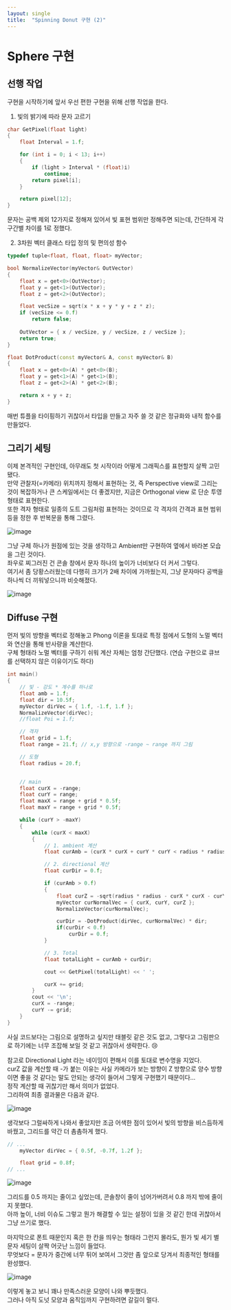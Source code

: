 ```yaml
---
layout: single
title:  "Spinning Donut 구현 (2)"
---
```


# Sphere 구현

## 선행 작업
구현을 시작하기에 앞서 우선 편한 구현을 위해 선행 작업을 한다.  

1. 빛의 밝기에 따라 문자 고르기  
  
```cpp
char GetPixel(float light)
{
    float Interval = 1.f;

    for (int i = 0; i < 13; i++)
    {
        if (light > Interval * (float)i)
            continue;
        return pixel[i];
    }

    return pixel[12];
}
```
문자는 공백 제외 12가지로 정해져 있어서 빛 표현 범위만 정해주면 되는데, 간단하게 각 구간별 차이를 1로 정했다.  

2. 3차원 벡터 클래스 타입 정의 및 편의성 함수  
  
```cpp
typedef tuple<float, float, float> myVector;

bool NormalizeVector(myVector& OutVector)
{
    float x = get<0>(OutVector);
    float y = get<1>(OutVector);
    float z = get<2>(OutVector);

    float vecSize = sqrt(x * x + y * y + z * z);
    if (vecSize <= 0.f)
        return false;
    
    OutVector = { x / vecSize, y / vecSize, z / vecSize };
    return true;
}

float DotProduct(const myVector& A, const myVector& B)
{
    float x = get<0>(A) * get<0>(B);
    float y = get<1>(A) * get<1>(B);
    float z = get<2>(A) * get<2>(B);

    return x + y + z;
}
```
매번 튜플을 타이핑하기 귀찮아서 타입을 만들고 자주 쓸 것 같은 정규화와 내적 함수를 만들었다.  

## 그리기 세팅

이제 본격적인 구현인데, 아무래도 첫 시작이라 어떻게 그래픽스를 표현할지 살짝 고민됐다.  
만약 관찰자(=카메라) 위치까지 정해서 표현하는 것, 즉 Perspective view로 그리는 것이 복잡하거나 큰 스케일에서는 더 좋겠지만, 지금은 Orthogonal view 로 단순 투영 형태로 표현한다.  
또한 격자 형태로 일종의 도트 그림처럼 표현하는 것이므로 각 격자의 간격과 표현 범위 등을 정한 후 반복문을 통해 그렸다.  

![image](https://jm911.github.io/assets/images/230507/1.png)  

그냥 구체 하나가 원점에 있는 것을 생각하고 Ambient만 구현하여 옆에서 바라본 모습을 그린 것이다.  
좌우로 찌그러진 건 콘솔 창에서 문자 하나의 높이가 너비보다 더 커서 그렇다.  
여기서 좀 당황스러웠는데 다행히 크기가 2배 차이에 가까웠는지, 그냥 문자마다 공백을 하나씩 더 끼워넣으니까 비슷해졌다.

![image](https://jm911.github.io/assets/images/230507/2.png)  


## Diffuse 구현

먼저 빛의 방향을 벡터로 정해놓고 Phong 이론을 토대로 특정 점에서 도형의 노멀 벡터와 연산을 통해 반사량을 계산한다.  
구체 형태라 노멀 벡터를 구하기 쉬워 계산 자체는 엄청 간단했다. (연습 구현으로 큐브를 선택하지 않은 이유이기도 하다)  

```cpp
int main()
{
    // 빛 - 강도 * 계수를 하나로
    float amb = 1.f;
    float dir = 10.5f;
    myVector dirVec = { 1.f, -1.f, 1.f };
    NormalizeVector(dirVec);
    //float Poi = 1.f;

    // 격자
    float grid = 1.f;
    float range = 21.f; // x,y 방향으로 -range ~ range 까지 그림

    // 도형
    float radius = 20.f;


    // main
    float curX = -range;
    float curY = range;
    float maxX = range + grid * 0.5f;
    float maxY = range + grid * 0.5f;

    while (curY > -maxY)
    {
        while (curX < maxX)
        {
            // 1. ambient 계산
            float curAmb = (curX * curX + curY * curY < radius * radius) ? amb : 0.f;

            // 2. directional 계산
            float curDir = 0.f;

            if (curAmb > 0.f)
            {
                float curZ = -sqrt(radius * radius - curX * curX - curY * curY);
                myVector curNormalVec = { curX, curY, curZ };
                NormalizeVector(curNormalVec);

                curDir = -DotProduct(dirVec, curNormalVec) * dir;
                if(curDir < 0.f)
                    curDir = 0.f;
            }

            // 3. Total
            float totalLight = curAmb + curDir;

            cout << GetPixel(totalLight) << ' ';

            curX += grid;
        }
        cout << '\n';
        curX = -range;
        curY -= grid;
    }
}
```
사실 코드보다는 그림으로 설명하고 싶지만 태블릿 같은 것도 없고, 그렇다고 그림판으로 하기에는 너무 조잡해 보일 것 같고 귀찮아서 생략한다. :cry:  
  
참고로 Directional Light 라는 네이밍이 편해서 이를 토대로 변수명을 지었다.  
curZ 값을 계산할 때 -가 붙는 이유는 사실 카메라가 보는 방향이 Z 방향으로 양수 방향이면 좋을 것 같다는 말도 안되는 생각이 들어서 그렇게 구현했기 때문이다...  
정작 계산할 때 귀찮기만 해서 의미가 없었다.  
그리하여 최종 결과물은 다음과 같다.

![image](https://jm911.github.io/assets/images/230507/3.png)  

생각보다 그럴싸하게 나와서 좋았지만 조금 어색한 점이 있어서 빛의 방향을 비스듬하게 바꿨고, 그리드를 약간 더 촘촘하게 했다.  

```cpp
// ...
    myVector dirVec = { 0.5f, -0.7f, 1.2f };

    float grid = 0.8f;
// ...
```

![image](https://jm911.github.io/assets/images/230507/4.png)  

그리드를 0.5 까지는 줄이고 싶었는데, 콘솔창이 줄이 넘어가버려서 0.8 까지 밖에 줄이지 못했다.  
아까 높이, 너비 이슈도 그렇고 뭔가 해결할 수 있는 설정이 있을 것 같긴 한데 귀찮아서 그냥 쓰기로 했다.  
  
마지막으로 폰트 때문인지 혹은 한 칸을 띄우는 형태라 그런지 몰라도, 뭔가 빛 세기 별 문자 세팅이 살짝 어긋난 느낌이 들었다.  
무엇보다 = 문자가 중간에 너무 튀어 보여서 그것만 좀 앞으로 당겨서 최종적인 형태를 완성했다. 

![image](https://jm911.github.io/assets/images/230507/5.png)  

이렇게 놓고 보니 꽤나 만족스러운 모양이 나와 뿌듯했다.  
그러나 아직 도넛 모양과 움직임까지 구현하려면 갈길이 멀다.  



